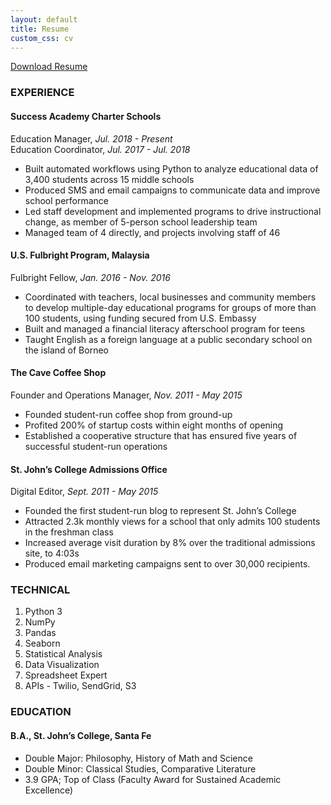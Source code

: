 ```yaml
---
layout: default
title: Resume
custom_css: cv
---
```


<a href="/assets/files/Peters-Resume.pdf" class="btn" title="Download Resume as PDF">Download Resume</a>

### EXPERIENCE
#### Success Academy Charter Schools
Education Manager, *Jul. 2018 - Present*  
Education Coordinator, *Jul. 2017 - Jul. 2018*

* Built automated workflows using Python to analyze educational data of 3,400 students across 15 middle schools
* Produced SMS and email campaigns to communicate data and improve school performance
* Led staff development and implemented programs to drive instructional change, as member of 5-person school leadership team
* Managed team of 4 directly, and projects involving staff of 46 

#### U.S. Fulbright Program, Malaysia
Fulbright Fellow, *Jan. 2016 - Nov. 2016*

* Coordinated with teachers, local businesses and community members to develop multiple-day educational programs for groups of more than 100 students, using funding secured from U.S. Embassy
* Built and managed a financial literacy afterschool program for teens
* Taught English as a foreign language at a public secondary school on the island of Borneo

#### The Cave Coffee Shop

Founder and Operations Manager, *Nov. 2011 - May 2015*

* Founded student-run coffee shop from ground-up
* Profited 200% of startup costs within eight months of opening
* Established a cooperative structure that has ensured five years of successful student-run operations

#### St. John’s College Admissions Office

Digital Editor, *Sept. 2011 - May 2015*

* Founded the first student-run blog to represent St. John’s College
* Attracted 2.3k monthly views for a school that only admits 100 students in the freshman class
* Increased average visit duration by 8% over the traditional admissions site, to 4:03s
* Produced email marketing campaigns sent to over 30,000 recipients.

### TECHNICAL

1. Python 3
2. NumPy
3. Pandas
4. Seaborn
5. Statistical Analysis
6. Data Visualization
7. Spreadsheet Expert
9. APIs - Twilio, SendGrid, S3

### EDUCATION

#### B.A., St. John’s College, Santa Fe

 * Double Major: Philosophy, History of Math and Science
 * Double Minor: Classical Studies, Comparative Literature
 * 3.9 GPA; Top of Class (Faculty Award for Sustained Academic Excellence)
